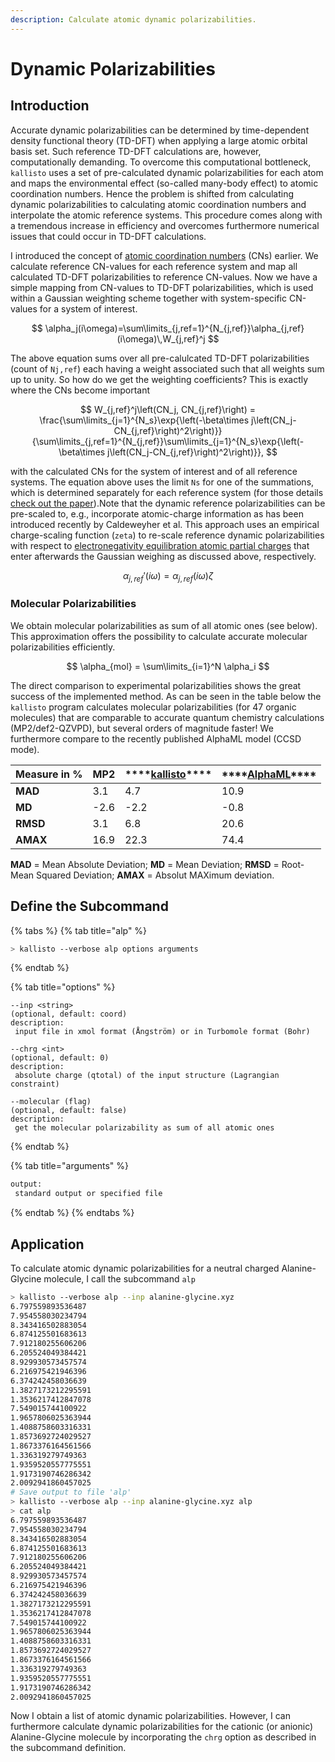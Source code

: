 ```yaml
---
description: Calculate atomic dynamic polarizabilities.
---
```


# Dynamic Polarizabilities

## Introduction

Accurate dynamic polarizabilities can be determined by time-dependent density functional theory \(TD-DFT\) when applying a large atomic orbital basis set. Such reference TD-DFT calculations are, however, computationally demanding. To overcome this computational bottleneck, `kallisto` uses a set of pre-calculated dynamic polarizabilities for each atom and maps the environmental effect \(so-called many-body effect\) to atomic coordination numbers. Hence the problem is shifted from calculating dynamic polarizabilities to calculating atomic coordination numbers and interpolate the atomic reference systems. This procedure comes along with a tremendous increase in efficiency and overcomes furthermore numerical issues that could occur in TD-DFT calculations.

I introduced the concept of [atomic coordination numbers](https://app.gitbook.com/@ehjc/s/kallisto/~/drafts/-MQgkWTyy2kFmCRZXTvp/features/cns) \(CNs\) earlier. We calculate reference CN-values for each reference system and map all calculated TD-DFT polarizabilities to reference CN-values. Now we have a simple mapping from CN-values to TD-DFT polarizabilities, which is used within a Gaussian weighting scheme together with system-specific CN-values for a system of interest. 

$$
\alpha_j(i\omega)=\sum\limits_{j,ref=1}^{N_{j,ref}}\alpha_{j,ref}(i\omega)\,W_{j,ref}^j
$$

The above equation sums over all pre-calulcated TD-DFT polarizabilities \(count of `Nj,ref`\) each having a weight associated such that all weights sum up to unity. So how do we get the weighting coefficients? This is exactly where the CNs become important

$$
W_{j,ref}^j\left(CN_j, CN_{j,ref}\right) = \frac{\sum\limits_{j=1}^{N_s}\exp{\left(-\beta\times j\left(CN_j-CN_{j,ref}\right)^2\right)}}{\sum\limits_{j,ref=1}^{N_{j,ref}}\sum\limits_{j=1}^{N_s}\exp{\left(-\beta\times j\left(CN_j-CN_{j,ref}\right)^2\right)}},
$$

with the calculated CNs for the system of interest and of all reference systems. The equation above uses the limit `Ns` for one of the summations, which is determined separately for each reference system \(for those details [check out the paper](https://chemrxiv.org/articles/preprint/A_Generally_Applicable_Atomic-Charge_Dependent_London_Dispersion_Correction_Scheme/7430216)\).Note that the dynamic reference polarizabilities can be pre-scaled to, e.g., incorporate atomic-charge information as has been introduced recently by Caldeweyher et al. This approach uses an empirical charge-scaling function \(`zeta`\) to re-scale reference dynamic polarizabilities with respect to [electronegativity equilibration atomic partial charges](https://app.gitbook.com/@ehjc/s/kallisto/~/drafts/-MQgoO_6n1o2gY4PTCcJ/features/eeq) that enter afterwards the Gaussian weighing as discussed above, respectively.

$$
\alpha_{j,ref}'(i\omega) = \alpha_{j,ref}(i\omega)\zeta
$$

### Molecular Polarizabilities

We obtain molecular polarizabilities as sum of all atomic ones \(see below\). This approximation offers the possibility to calculate accurate molecular polarizabilities efficiently. 

$$
\alpha_{mol} = \sum\limits_{i=1}^N \alpha_i
$$

The direct comparison to experimental  polarizabilities shows the great success of the implemented method. As can be seen in the table below the `kallisto` program calculates molecular polarizabilities \(for 47 organic molecules\) that are comparable to accurate quantum chemistry calculations \(MP2/def2-QZVPD\), but several orders of magnitude faster! We furthermore compare to the recently published AlphaML model \(CCSD mode\). 

| **Measure in %** | **MP2** | \*\*\*\*[**kallisto**](https://github.com/f3rmion/kallisto)\*\*\*\* | \*\*\*\*[**AlphaML**](https://tools.materialscloud.org/alphaml/input_structure/)\*\*\*\* |
| :--- | :--- | :--- | :--- |
| **MAD** | 3.1 | 4.7 | 10.9 |
| **MD** | -2.6 | -2.2 | -0.8 |
| **RMSD** | 3.1 | 6.8 | 20.6 |
| **AMAX** | 16.9 | 22.3 | 74.4 |

**MAD** = Mean Absolute Deviation; **MD** = Mean Deviation; **RMSD** = Root-Mean Squared Deviation; **AMAX** = Absolut MAXimum deviation.

## Define the Subcommand

{% tabs %}
{% tab title="alp" %}
```bash
> kallisto --verbose alp options arguments 
```
{% endtab %}

{% tab title="options" %}
```markup
--inp <string> 
(optional, default: coord)
description: 
 input file in xmol format (Ångström) or in Turbomole format (Bohr)

--chrg <int>
(optional, default: 0)
description:
 absolute charge (qtotal) of the input structure (Lagrangian constraint)
 
--molecular (flag)
(optional, default: false)
description:
 get the molecular polarizability as sum of all atomic ones
```
{% endtab %}

{% tab title="arguments" %}
```bash
output: 
 standard output or specified file
```
{% endtab %}
{% endtabs %}

## Application

To calculate atomic dynamic polarizabilities for a neutral charged Alanine-Glycine molecule, I call the subcommand `alp`

```bash
> kallisto --verbose alp --inp alanine-glycine.xyz
6.797559893536487
7.954558030234794
8.343416502883054
6.874125501683613
7.912180255606206
6.205524049384421
8.929930573457574
6.216975421946396
6.374242458036639
1.3827173212295591
1.3536217412847078
7.549015744100922
1.9657806025363944
1.4088758603316331
1.8573692724029527
1.8673376164561566
1.336319279749363
1.9359520557775551
1.9173190746286342
2.0092941860457025
# Save output to file 'alp'
> kallisto --verbose alp --inp alanine-glycine.xyz alp
> cat alp
6.797559893536487
7.954558030234794
8.343416502883054
6.874125501683613
7.912180255606206
6.205524049384421
8.929930573457574
6.216975421946396
6.374242458036639
1.3827173212295591
1.3536217412847078
7.549015744100922
1.9657806025363944
1.4088758603316331
1.8573692724029527
1.8673376164561566
1.336319279749363
1.9359520557775551
1.9173190746286342
2.0092941860457025
```

Now I obtain a list of atomic dynamic polarizabilities. However, I can furthermore calculate dynamic polarizabilities for the cationic \(or anionic\) Alanine-Glycine molecule by incorporating the `chrg` option as described in the subcommand definition.

